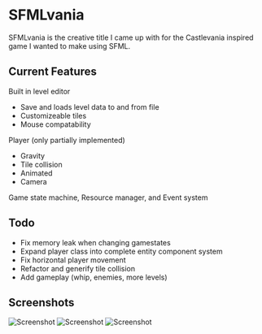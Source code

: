 # SFMLvania
SFMLvania is the creative title I came up with for the Castlevania inspired game I wanted to make using SFML.

## Current Features
Built in level editor
  - Save and loads level data to and from file
  - Customizeable tiles
  - Mouse compatability
  
Player (only partially implemented)
  - Gravity
  - Tile collision
  - Animated
  - Camera
  
Game state machine,
Resource manager, and
Event system
  
## Todo
  - Fix memory leak when changing gamestates
  - Expand player class into complete entity component system
  - Fix horizontal player movement
  - Refactor and generify tile collision
  - Add gameplay (whip, enemies, more levels)

## Screenshots
![Screenshot](https://cdn.discordapp.com/attachments/746538931192987696/807424158811422750/unknown.png)
![Screenshot](https://cdn.discordapp.com/attachments/746538931192987696/807424521325248532/unknown.png)
![Screenshot](https://cdn.discordapp.com/attachments/746538931192987696/807426447450832927/unknown.png)
